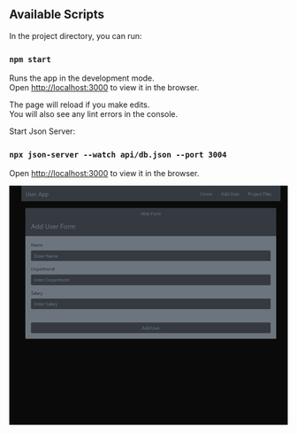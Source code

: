 ## Available Scripts

In the project directory, you can run:

### `npm start`

Runs the app in the development mode.<br />
Open [http://localhost:3000](http://localhost:3000) to view it in the browser.

The page will reload if you make edits.<br />
You will also see any lint errors in the console.

Start Json Server:

### `npx json-server --watch api/db.json --port 3004`

Open [http://localhost:3000](http://localhost:3004/users) to view it in the browser.

![User App](https://raw.githubusercontent.com/waroi/User-App/master/UserApp.png)
